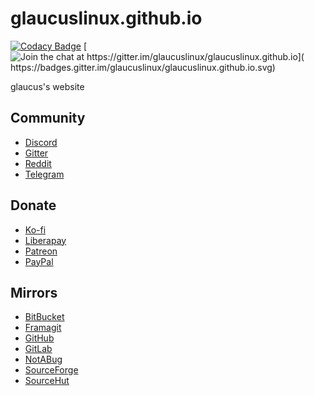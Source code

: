 # glaucuslinux.github.io
[![Codacy Badge](
https://api.codacy.com/project/badge/Grade/406298634333473a86c93ec4240b40ae)](
https://www.codacy.com/gh/glaucuslinux/glaucuslinux.github.io?utm_source=github.com&amp;utm_medium=referral&amp;utm_content=glaucuslinux/glaucuslinux.github.io&amp;utm_campaign=Badge_Grade)
[![Join the chat at https://gitter.im/glaucuslinux/glaucuslinux.github.io](
https://badges.gitter.im/glaucuslinux/glaucuslinux.github.io.svg)](
https://gitter.im/glaucuslinux/glaucuslinux.github.io?utm_source=badge&utm_medium=badge&utm_campaign=pr-badge&utm_content=badge)

glaucus's website

## Community
*   [Discord](https://discord.gg/gZSHj65)
*   [Gitter](https://gitter.im/glaucuslinux/glaucuslinux.github.io)
*   [Reddit](https://www.reddit.com/r/glaucus)
*   [Telegram](https://t.me/glaucuslinux)

## Donate
*   [Ko-fi](https://ko-fi.com/glaucuslinux)
*   [Liberapay](https://liberapay.com/glaucuslinux)
*   [Patreon](https://www.patreon.com/glaucuslinux)
*   [PayPal](https://www.paypal.me/glaucuslinux)

## Mirrors
*   [BitBucket](https://bitbucket.org/glaucuslinux/glaucuslinux.github.io)
*   [Framagit](https://framagit.org/glaucuslinux/glaucuslinux.github.io)
*   [GitHub](https://github.com/glaucuslinux/glaucuslinux.github.io)
*   [GitLab](https://gitlab.com/glaucuslinux/glaucuslinux.github.io)
*   [NotABug](https://notabug.org/glaucuslinux/glaucuslinux.github.io)
*   [SourceForge](https://git.code.sf.net/p/glaucuslinux/glaucuslinux.github.io)
*   [SourceHut](https://git.sr.ht/~glaucuslinux/glaucuslinux.github.io)
